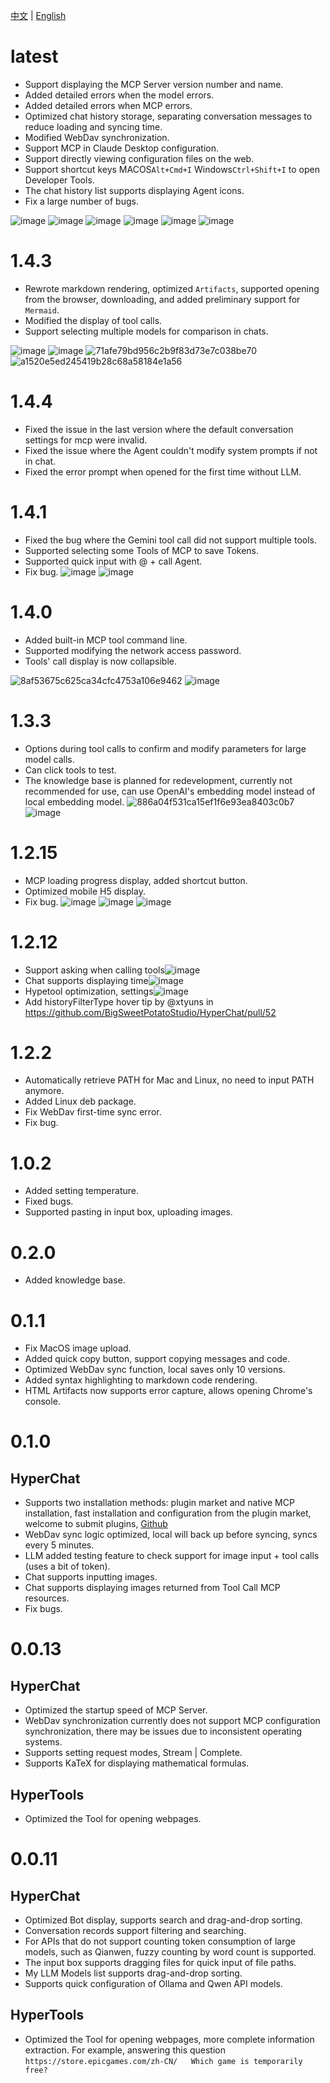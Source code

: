 [中文](ChangeLog.zh.md) | [English](ChangeLog.md)


# latest

* Support displaying the MCP Server version number and name.
* Added detailed errors when the model errors.
* Added detailed errors when MCP errors.
* Optimized chat history storage, separating conversation messages to reduce loading and syncing time.
* Modified WebDav synchronization.
* Support MCP in Claude Desktop configuration.
* Support directly viewing configuration files on the web.
* Support shortcut keys MACOS`Alt+Cmd+I` Windows`Ctrl+Shift+I` to open Developer Tools.
* The chat history list supports displaying Agent icons.
* Fix a large number of bugs.

![image](https://github.com/user-attachments/assets/e00bb252-83a6-40ca-928a-3162859b0c27)
![image](https://github.com/user-attachments/assets/5378bba1-91f5-4d77-accf-544d9a09e909)
![image](https://github.com/user-attachments/assets/2b236af6-a0bc-453a-b08e-8f3627a5d392)
![image](https://github.com/user-attachments/assets/ca3cc911-bc6a-4560-aede-f34969190e91)
![image](https://github.com/user-attachments/assets/c69addb1-6a07-4fb8-8858-8851cfd31be6)
![image](https://github.com/user-attachments/assets/23717164-7177-4622-a4bd-bd2d13be1edf)


# 1.4.3
* Rewrote markdown rendering, optimized `Artifacts`, supported opening from the browser, downloading, and added preliminary support for `Mermaid`.
* Modified the display of tool calls.
* Support selecting multiple models for comparison in chats.

![image](https://github.com/user-attachments/assets/b4b88d6c-da7f-4822-8ca7-a79c3d02b6a5)
![image](https://github.com/user-attachments/assets/d1b54fb3-e0d6-4999-9c89-879c8c095ab6)
![71afe79bd956c2b9f83d73e7c038be70](https://github.com/user-attachments/assets/13e81223-d00f-4100-8128-19adc262ce83)
![a1520e5ed245419b28c68a58184e1a56](https://github.com/user-attachments/assets/940a971e-cdb1-4824-8391-292217e9c1af)




# 1.4.4

* Fixed the issue in the last version where the default conversation settings for mcp were invalid.
* Fixed the issue where the Agent couldn't modify system prompts if not in chat.
* Fixed the error prompt when opened for the first time without LLM.


# 1.4.1

* Fixed the bug where the Gemini tool call did not support multiple tools.
* Supported selecting some Tools of MCP to save Tokens.
* Supported quick input with @ + call Agent.
* Fix bug.
![image](https://github.com/user-attachments/assets/63ae6853-5df4-4b29-8bc9-c33d99239833)
![image](https://github.com/user-attachments/assets/6010494f-1218-4714-bbfe-8e61969a6826)


# 1.4.0

* Added built-in MCP tool command line.
* Supported modifying the network access password.
* Tools' call display is now collapsible.
  
![8af53675c625ca34cfc4753a106e9462](https://github.com/user-attachments/assets/ef030a65-ba9e-4cd5-9ca8-669677b483be)
![image](https://github.com/user-attachments/assets/af1598b6-d912-4f04-8919-a3d3e1ed93bc)

# 1.3.3

* Options during tool calls to confirm and modify parameters for large model calls.
* Can click tools to test.
* The knowledge base is planned for redevelopment, currently not recommended for use, can use OpenAI's embedding model instead of local embedding model.
![886a04f531ca15ef1f6e93ea8403c0b7](https://github.com/user-attachments/assets/7c6eb1d4-7ba1-430b-8fca-18023f7dadd3)
![image](https://github.com/user-attachments/assets/fc87b507-8427-4157-a0f9-78d141299151)


# 1.2.15

* MCP loading progress display, added shortcut button.
* Optimized mobile H5 display.
* Fix bug.
![image](https://github.com/user-attachments/assets/1c60e98f-f57b-4a38-9464-c7548c09cc3c)
![image](https://github.com/user-attachments/assets/d8ba028d-d091-40f3-82bb-40e6f6ba10de)
![image](https://github.com/user-attachments/assets/f53652cd-07f4-4f98-89d5-865213dc3fb5)


# 1.2.12

* Support asking when calling tools![image](https://github.com/user-attachments/assets/11c03c92-399e-457e-8000-ff00c3c1e059)
* Chat supports displaying time![image](https://github.com/user-attachments/assets/dba7bf09-99a1-46bd-9c94-052d18469b96)
* Hypetool optimization, settings![image](https://github.com/user-attachments/assets/cfc2c8e5-f7e7-4078-aaff-240b567f47c5)
* Add historyFilterType hover tip by @xtyuns in https://github.com/BigSweetPotatoStudio/HyperChat/pull/52



# 1.2.2

* Automatically retrieve PATH for Mac and Linux, no need to input PATH anymore.
* Added Linux deb package.
* Fix WebDav first-time sync error. 
* Fix bug.


# 1.0.2

* Added setting temperature.
* Fixed bugs.
* Supported pasting in input box, uploading images.

# 0.2.0

* Added knowledge base.


# 0.1.1

* Fix MacOS image upload.
* Added quick copy button, support copying messages and code.
* Optimized WebDav sync function, local saves only 10 versions.
* Added syntax highlighting to markdown code rendering.
* HTML Artifacts now supports error capture, allows opening Chrome's console.


# 0.1.0

## HyperChat

* Supports two installation methods: plugin market and native MCP installation, fast installation and configuration from the plugin market, welcome to submit plugins, [Github](https://github.com/BigSweetPotatoStudio/HyperChatMCP)
* WebDav sync logic optimized, local will back up before syncing, syncs every 5 minutes.
* LLM added testing feature to check support for image input + tool calls (uses a bit of token).
* Chat supports inputting images.
* Chat supports displaying images returned from Tool Call MCP resources.
* Fix bugs.


# 0.0.13

## HyperChat

* Optimized the startup speed of MCP Server.
* WebDav synchronization currently does not support MCP configuration synchronization, there may be issues due to inconsistent operating systems.
* Supports setting request modes, Stream | Complete.
* Supports KaTeX for displaying mathematical formulas.

## HyperTools

* Optimized the Tool for opening webpages.


# 0.0.11

## HyperChat

* Optimized Bot display, supports search and drag-and-drop sorting.
* Conversation records support filtering and searching.
* For APIs that do not support counting token consumption of large models, such as Qianwen, fuzzy counting by word count is supported.
* The input box supports dragging files for quick input of file paths.
* My LLM Models list supports drag-and-drop sorting.
* Supports quick configuration of Ollama and Qwen API models.

## HyperTools

* Optimized the Tool for opening webpages, more complete information extraction. For example, answering this question `https://store.epicgames.com/zh-CN/   Which game is temporarily free?`